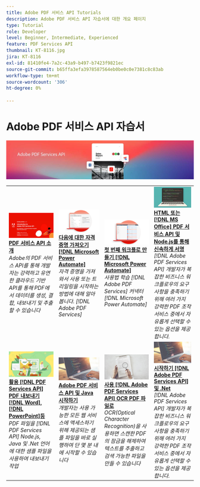 ```yaml
---
title: Adobe PDF 서비스 API Tutorials
description: Adobe PDF 서비스 API 자습서에 대한 개요 페이지
type: Tutorial
role: Developer
level: Beginner, Intermediate, Experienced
feature: PDF Services API
thumbnail: KT-8116.jpg
jira: KT-8116
exl-id: 81410fe4-7a2c-43a9-b497-b7423f9821ec
source-git-commit: b65ffa3efa3978587564eb0be0c0e7381c8c83ab
workflow-type: tm+mt
source-wordcount: '306'
ht-degree: 0%

---
```


# Adobe PDF 서비스 API 자습서

![PDF 서비스 API 배너](../assets/pdfserviceshero.jpg)

<table style="table-layout:fixed">
<tr>
 <td>
   <a href="https://experienceleague.adobe.com/docs/adobe-developers-live-events/events/2021/oct2021/pdf-services-api.html">
      <img alt="PDF 서비스 API 소개" src="assets/introduction_1280.png" />
   </a>
    <div>
   <a href="https://experienceleague.adobe.com/docs/adobe-developers-live-events/events/2021/oct2021/pdf-services-api.html"><strong>PDF 서비스 API 소개</strong></a>
    </div>
    <em>Adobe의 PDF 서비스 API를 통해 개발자는 강력하고 유연한 클라우드 기반 API를 통해 PDF에서 데이터를 생성, 결합, 내보내기 및 추출할 수 있습니다</em>
    <br>
  </td>
  <td>
   <a href="getting-credentials-power-automate.md">
      <img alt="Microsoft Power Automate 자격 증명 가져오기" src="assets/createcredentials_1280.png" />
   </a>
    <div>
   <a href="getting-credentials-power-automate.md"><strong>다음에 대한 자격 증명 가져오기 [!DNL Microsoft Power Automate]</strong></a>
    </div>
    <em>자격 증명을 가져와서 사용 또는 트리일링을 시작하는 방법에 대해 알아봅니다. [!DNL Adobe PDF Services]</em>
    <br>
  </td>
  <td>
   <a href="create-workflow-power-automate.md">
      <img alt="Microsoft Power Automate에서 간단한 워크플로우 만들기" src="assets/firstflow_1280.png" />
   </a>
    <div>
   <a href="create-workflow-power-automate.md"><strong>첫 번째 워크플로 만들기 [!DNL Microsoft Power Automate]</strong></a>
    </div>
    <em>사용법 학습 [!DNL Adobe PDF Services] 커넥터 [!DNL Microsoft Power Automate]</em>
    <br>
  </td>
  <td>
   <a href="createpdffromhtml.md">
      <img alt="PDF 서비스 API와 Node.js를 통해 몇 분 안에 HTML 또는 MS Office에서 PDF 생성" src="assets/PDFServices_GettingStartedNode_thumb.jpg" />
   </a>
    <div>
   <a href="createpdffromhtml.md"><strong>HTML 또는 [!DNL MS Office] PDF 서비스 API 및 Node.js를 통해 신속하게 서명</strong></a>
    </div>
    <em>[!DNL Adobe PDF Services API] 개발자가 복잡한 비즈니스 워크플로우의 요구 사항을 충족하기 위해 여러 가지 강력한 PDF 조작 서비스 중에서 자유롭게 선택할 수 있는 옵션을 제공합니다.</em>
    <br>
  </td>
</tr>
<tr>
  <td>
   <a href="exportpdf.md">
      <img alt="PDF 서비스 API를 사용하여 PDF을 Word, PowerPoint 등으로 내보내기" src="assets/PDFServices_ExportPDF_thumb.jpg" />
   </a>
    <div>
   <a href="exportpdf.md"><strong>활용 [!DNL PDF Services API] PDF 내보내기 [!DNL Word], [!DNL PowerPoint]등</strong></a>
    </div>
    <em>PDF 파일을 [!DNL PDF Services API] Node.js, Java 및 .Net 언어에 대한 샘플 파일을 사용하여 내보내기 작업</em>
    <br>
  </td>
   <td>
   <a href="gettingstartedjava.md">
      <img alt="Adobe PDF 서비스 API 및 Java 시작하기" src="assets/PDFServices_GettingStartedJAVA_thumb.jpg" />
   </a>
    <div>
   <a href="gettingstartedjava.md"><strong>Adobe PDF 서비스 API 및 Java 시작하기</strong></a>
    </div>
    <em>개발자는 사용 가능한 모든 웹 서비스에 액세스하기 위해 제공되는 샘플 파일을 바로 실행하여 단 몇 분 내에 시작할 수 있습니다</em>
    <br>
  </td>
   <td>
   <a href="ocr.md">
      <img alt="Adobe PDF 서비스 API를 사용하여 OCR PDF 파일" src="assets/PDFServices_OCR_Thumb.jpg" />
   </a>
    <div>
   <a href="ocr.md"><strong>사용 [!DNL Adobe PDF Services API] OCR PDF 파일로</strong></a>
    </div>
    <em>OCR(Optical Character Recognition)을 사용하면 스캔한 PDF의 잠금을 해제하여 텍스트를 추출하고 검색 가능한 파일을 만들 수 있습니다</em>
    <br>
  </td>
  <td>
   <a href="gettingstartednet.md">
      <img alt="Adobe PDF 서비스 API 및 .Net 시작하기" src="assets/PDFServices_GettingStartedNET_thumb.jpg" />
   </a>
    <div>
   <a href="gettingstartednet.md"><strong>시작하기 [!DNL Adobe PDF Services API] 및 .Net</strong></a>
    </div>
    <em>[!DNL Adobe PDF Services API] 개발자가 복잡한 비즈니스 워크플로우의 요구 사항을 충족하기 위해 여러 가지 강력한 PDF 조작 서비스 중에서 자유롭게 선택할 수 있는 옵션을 제공합니다.</em>
    <br>
  </td>
</tr>
</table>
